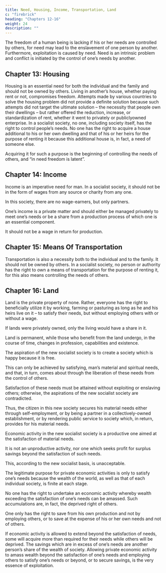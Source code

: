 ```yaml
---
title: Need, Housing, Income, Transportation, Land
c: "firebrick"
heading: "Chapters 12-16"
weight: 24
description: ""
---
```



The freedom of a human being is lacking if his or her needs are controlled by others, for need may lead to the enslavement of one person by another. Furthermore, exploitation is caused by need. Need is an intrinsic problem and conflict is initiated by the control of one’s needs by another.


## Chapter 13: Housing

Housing is an essential need for both the individual and the
family and should not be owned by others. Living in another’s
house, whether paying rent or not, compromises freedom. Attempts made by various countries to solve the housing problem
did not provide a definite solution because such attempts did
not target the ultimate solution – the necessity that people own
their dwellings – but rather offered the reduction, increase, or
standardization of rent, whether it went to privately or publiclyowned enterprise. In a socialist society, no one, including society itself, has the right to control people’s needs. No one has the
right to acquire a house additional to his or her own dwelling
and that of his or her heirs for the purpose of renting it because this additional house is, in fact, a need of someone else.

Acquiring it for such a purpose is the beginning of controlling the needs of others, and “in need freedom is latent”.


## Chapter 14: Income

Income is an imperative need for man. In a socialist society, it should not be in the form of wages from any source or charity from any one. 

In this society, there are no wage-earners, but only partners.

One’s income is a private matter and should either be managed privately to meet one’s needs or be a share from a production process of which one is an essential component. 

It should not be a wage in return for production.



## Chapter 15: Means Of Transportation

Transportation is also a necessity both to the individual and to the family. It should not be owned by others. In a socialist society, no person or authority has the right to own a means of transportation for the purpose of renting it, for this also means controlling the needs of others.


## Chapter 16: Land

Land is the private property of none. Rather, everyone has the right to beneficially utilize it by working, farming or pasturing as long as he and his heirs live on it – to satisfy their needs, but without employing others with or without a wage. 

If lands were privately owned, only the living would have a share in it.

Land is permanent, while those who benefit from the land undergo, in the course of time, changes in profession, capabilities and existence. 

The aspiration of the new socialist society is to create a society which is happy because it is free. 

This can only be achieved by satisfying, man’s material and spiritual needs, and that, in turn, comes about through the liberation of these needs from the control of others. 

Satisfaction of these needs must be attained without exploiting or enslaving others; otherwise, the aspirations of the new socialist society are contradicted.

Thus, the citizen in this new society secures his material needs either through self-employment, or by being a partner in a collectively-owned establishment, or by rendering public service to society which, in return, provides for his material needs. 

Economic activity in the new socialist society is a productive one aimed at the satisfaction of material needs.

It is not an unproductive activity, nor one which seeks profit for surplus savings beyond the satisfaction of such needs. 

This, according to the new socialist basis, is unacceptable.

The legitimate purpose for private economic activities is only to satisfy one’s needs because the wealth of the world, as well as that of each individual society, is finite at each stage. 

No one has the right to undertake an economic activity whereby wealth exceeding the satisfaction of one’s needs can be amassed. Such accumulations are, in fact, the deprived right of others. 

One only has the right to save from his own production and not by employing others, or to save at the expense of his or her own needs and not of others.

If economic activity is allowed to extend beyond the satisfaction of needs, some will acquire more than required for their needs while others will be deprived. The savings which are in excess of one’s needs are another person’s share of the wealth of society. Allowing private economic activity to amass wealth beyond the satisfaction of one’s needs and employing others to satisfy one’s needs or beyond, or to secure savings, is the very essence of exploitation.
